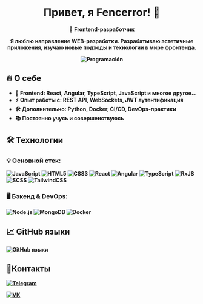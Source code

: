 <!DOCTYPE html>
<html lang="ru">
<head>
  <meta charset="UTF-8">
  <meta name="viewport" content="width=device-width, initial-scale=1.0">
</head>
<body>
  <div id="header" align="center">
    <h1>Привет, я Fencerror! 👋</h1>
    <p>🚀 <strong>Frontend-разработчик </p>
    <p>Я люблю направление WEB-разработки. Разрабатываю <strong>эстетичные</strong> приложения, изучаю новые подходы и технологии в мире фронтенда.</p>

    
![Programación](https://github.com/user-attachments/assets/34cd4625-09ff-463b-8979-565583f5f19b)

  </div>

  <h2>🔥 О себе</h2>
  <ul>
    <li>🎨 <strong>Frontend:</strong> React, Angular, TypeScript, JavaScript и многое другое...</li>
    <li>⚡ <strong>Опыт работы с:</strong> REST API, WebSockets, JWT аутентификация</li>
    <li>🛠 <strong>Дополнительно:</strong> Python, Docker, CI/CD, DevOps-практики</li>
    <li>📚 Постоянно учусь и совершенствуюсь</li>
  </ul>

  <h2>🛠 Технологии</h2>
  <h3>💡 <strong>Основной стек:</strong></h3>
  <p>
    <img src="https://img.shields.io/badge/JavaScript-F7DF1E?style=flat&logo=javascript&logoColor=black" alt="JavaScript"/>
    <img src="https://img.shields.io/badge/HTML5-E34F26?style=flat&logo=html5&logoColor=black" alt="HTML5"/>
    <img src="https://img.shields.io/badge/CSS3-1572B6?style=flat&logo=css3&logoColor=black" alt="CSS3"/>
    <img src="https://img.shields.io/badge/React-61DAFB?style=flat&logo=react&logoColor=black" alt="React"/>
    <img src="https://img.shields.io/badge/Angular-DD0031?style=flat&logo=angular&logoColor=black" alt="Angular"/>
    <img src="https://img.shields.io/badge/TypeScript-3178C6?style=flat&logo=typescript&logoColor=black" alt="TypeScript"/>
    <img src="https://img.shields.io/badge/RxJS-B7178C?style=flat&logo=reactivex&logoColor=black" alt="RxJS"/>
    <img src="https://img.shields.io/badge/SCSS-CC6699?style=flat&logo=sass&logoColor=black" alt="SCSS"/>
    <img src="https://img.shields.io/badge/TailwindCSS-38B2AC?style=flat&logo=tailwind-css&logoColor=black" alt="TailwindCSS"/>
  </p>

  <h3>🖥 <strong>Бэкенд & DevOps:</strong></h3>
  <p>
    <img src="https://img.shields.io/badge/Node.js-339933?style=flat&logo=nodedotjs&logoColor=black" alt="Node.js"/>
    <img src="https://img.shields.io/badge/MongoDB-47A248?style=flat&logo=mongodb&logoColor=black" alt="MongoDB"/>
    <img src="https://img.shields.io/badge/Docker-2496ED?style=flat&logo=docker&logoColor=black" alt="Docker"/>
  </p>

  <h2>📈 GitHub языки</h2>
  <img src="https://github-readme-stats.vercel.app/api/top-langs/?username=Fencerror&layout=compact&theme=radical" alt="GitHub языки"/>
  <div>
  <h2>🔗Контакты</h2>
  <div>
    <div>
      <p>
        <a href="https://t.me/fencerror">
          <img src="https://img.shields.io/badge/Telegram-black?style=flat&logo=telegram" alt="Telegram"/>
        </a>
      </p>
    </div>
    <div>
      <p>
        <a href="https://vk.com/stepan_orlow">
          <img src="https://img.shields.io/badge/VK-black?style=flat&logo=vk" alt="VK"/>
        </a>
      </p>
    </div>
  </div>  
</body>
</html>
